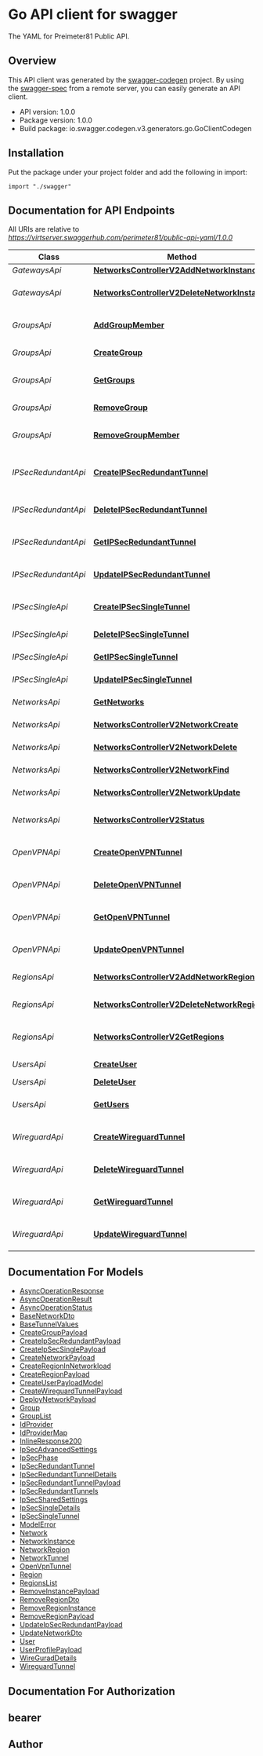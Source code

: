 # Go API client for swagger

The YAML for Preimeter81 Public API.

## Overview
This API client was generated by the [swagger-codegen](https://github.com/swagger-api/swagger-codegen) project.  By using the [swagger-spec](https://github.com/swagger-api/swagger-spec) from a remote server, you can easily generate an API client.

- API version: 1.0.0
- Package version: 1.0.0
- Build package: io.swagger.codegen.v3.generators.go.GoClientCodegen

## Installation
Put the package under your project folder and add the following in import:
```golang
import "./swagger"
```

## Documentation for API Endpoints

All URIs are relative to *https://virtserver.swaggerhub.com/perimeter81/public-api-yaml/1.0.0*

Class | Method | HTTP request | Description
------------ | ------------- | ------------- | -------------
*GatewaysApi* | [**NetworksControllerV2AddNetworkInstance**](docs/GatewaysApi.md#networkscontrollerv2addnetworkinstance) | **Post** /v2/networks/{networkId}/instances | Add gateway
*GatewaysApi* | [**NetworksControllerV2DeleteNetworkInstance**](docs/GatewaysApi.md#networkscontrollerv2deletenetworkinstance) | **Delete** /v2/networks/{networkId}/instances | Remove Gateways from Network
*GroupsApi* | [**AddGroupMember**](docs/GroupsApi.md#addgroupmember) | **Post** /v2/groups/{groupId}/member/{userId} | Add a member to a group.
*GroupsApi* | [**CreateGroup**](docs/GroupsApi.md#creategroup) | **Post** /v2/groups | Creates a new Group
*GroupsApi* | [**GetGroups**](docs/GroupsApi.md#getgroups) | **Get** /v2/groups | Returns paginated list of groups
*GroupsApi* | [**RemoveGroup**](docs/GroupsApi.md#removegroup) | **Delete** /v2/groups/{groupId} | Remove a group by ID
*GroupsApi* | [**RemoveGroupMember**](docs/GroupsApi.md#removegroupmember) | **Delete** /v2/groups/{groupId}/member/{userId} | Remove a member from a group.
*IPSecRedundantApi* | [**CreateIPSecRedundantTunnel**](docs/IPSecRedundantApi.md#createipsecredundanttunnel) | **Post** /networks/{networkId}/tunnels/ipsec/redundant | Create a new IPSec Redundant tunnel
*IPSecRedundantApi* | [**DeleteIPSecRedundantTunnel**](docs/IPSecRedundantApi.md#deleteipsecredundanttunnel) | **Delete** /networks/{networkId}/tunnels/ipsec/redundant/{tunnelId} | Delete IPSec Redundant tunnel
*IPSecRedundantApi* | [**GetIPSecRedundantTunnel**](docs/IPSecRedundantApi.md#getipsecredundanttunnel) | **Get** /networks/{networkId}/tunnels/ipsec/redundant/{tunnelId} | Get one IPSec Redundant tunnel
*IPSecRedundantApi* | [**UpdateIPSecRedundantTunnel**](docs/IPSecRedundantApi.md#updateipsecredundanttunnel) | **Put** /networks/{networkId}/tunnels/ipsec/redundant/{tunnelId} | Update IPSec Redundant Tunnel
*IPSecSingleApi* | [**CreateIPSecSingleTunnel**](docs/IPSecSingleApi.md#createipsecsingletunnel) | **Post** /networks/{networkId}/tunnels/ipsec/single | Create a new IPSec Single tunnel
*IPSecSingleApi* | [**DeleteIPSecSingleTunnel**](docs/IPSecSingleApi.md#deleteipsecsingletunnel) | **Delete** /networks/{networkId}/tunnels/ipsec/single/{tunnelId} | Delete IPSec Single tunnel
*IPSecSingleApi* | [**GetIPSecSingleTunnel**](docs/IPSecSingleApi.md#getipsecsingletunnel) | **Get** /networks/{networkId}/tunnels/ipsec/single/{tunnelId} | Get one IPSec Single tunnel
*IPSecSingleApi* | [**UpdateIPSecSingleTunnel**](docs/IPSecSingleApi.md#updateipsecsingletunnel) | **Put** /networks/{networkId}/tunnels/ipsec/single/{tunnelId} | Update IPSec Single Tunnel
*NetworksApi* | [**GetNetworks**](docs/NetworksApi.md#getnetworks) | **Get** /v2/networks | Get all Networks
*NetworksApi* | [**NetworksControllerV2NetworkCreate**](docs/NetworksApi.md#networkscontrollerv2networkcreate) | **Post** /v2/networks | Create network
*NetworksApi* | [**NetworksControllerV2NetworkDelete**](docs/NetworksApi.md#networkscontrollerv2networkdelete) | **Delete** /v2/networks/{networkId} | Delete network
*NetworksApi* | [**NetworksControllerV2NetworkFind**](docs/NetworksApi.md#networkscontrollerv2networkfind) | **Get** /v2/networks/{networkId} | Get network by Id
*NetworksApi* | [**NetworksControllerV2NetworkUpdate**](docs/NetworksApi.md#networkscontrollerv2networkupdate) | **Put** /v2/networks/{networkId} | Update network
*NetworksApi* | [**NetworksControllerV2Status**](docs/NetworksApi.md#networkscontrollerv2status) | **Get** /v2/networks/status/{statusId} | Get status of asynchronous operations.
*OpenVPNApi* | [**CreateOpenVPNTunnel**](docs/OpenVPNApi.md#createopenvpntunnel) | **Post** /networks/{networkId}/tunnels/openvpn | Create a new OpenVPN tunnel
*OpenVPNApi* | [**DeleteOpenVPNTunnel**](docs/OpenVPNApi.md#deleteopenvpntunnel) | **Delete** /networks/{networkId}/tunnels/openvpn/{tunnelId} | Delete OpenVPN tunnel
*OpenVPNApi* | [**GetOpenVPNTunnel**](docs/OpenVPNApi.md#getopenvpntunnel) | **Get** /networks/{networkId}/tunnels/openvpn/{tunnelId} | Get one openVPN tunnel
*OpenVPNApi* | [**UpdateOpenVPNTunnel**](docs/OpenVPNApi.md#updateopenvpntunnel) | **Put** /networks/{networkId}/tunnels/openvpn/{tunnelId} | Update openVPN Tunnel
*RegionsApi* | [**NetworksControllerV2AddNetworkRegion**](docs/RegionsApi.md#networkscontrollerv2addnetworkregion) | **Put** /v2/networks/{networkId}/regions | Add regions to a network
*RegionsApi* | [**NetworksControllerV2DeleteNetworkRegion**](docs/RegionsApi.md#networkscontrollerv2deletenetworkregion) | **Delete** /v2/networks/{networkId}/regions | Remove regions from network
*RegionsApi* | [**NetworksControllerV2GetRegions**](docs/RegionsApi.md#networkscontrollerv2getregions) | **Get** /v2/regions | List of available regions
*UsersApi* | [**CreateUser**](docs/UsersApi.md#createuser) | **Post** /v2/users | Creates a new user
*UsersApi* | [**DeleteUser**](docs/UsersApi.md#deleteuser) | **Delete** /v2/users/{userId} | Remove User
*UsersApi* | [**GetUsers**](docs/UsersApi.md#getusers) | **Get** /v2/users | Returns paginated list of users
*WireguardApi* | [**CreateWireguardTunnel**](docs/WireguardApi.md#createwireguardtunnel) | **Post** /networks/{networkId}/tunnels/wireguard | Create a new Wireguard tunnel
*WireguardApi* | [**DeleteWireguardTunnel**](docs/WireguardApi.md#deletewireguardtunnel) | **Delete** /networks/{networkId}/tunnels/wireguard/{tunnelId} | Delete Wireguard tunnel
*WireguardApi* | [**GetWireguardTunnel**](docs/WireguardApi.md#getwireguardtunnel) | **Get** /networks/{networkId}/tunnels/wireguard/{tunnelId} | Get a Wireguard tunnel
*WireguardApi* | [**UpdateWireguardTunnel**](docs/WireguardApi.md#updatewireguardtunnel) | **Put** /networks/{networkId}/tunnels/wireguard/{tunnelId} | Update a Wireguard tunnel

## Documentation For Models

 - [AsyncOperationResponse](docs/AsyncOperationResponse.md)
 - [AsyncOperationResult](docs/AsyncOperationResult.md)
 - [AsyncOperationStatus](docs/AsyncOperationStatus.md)
 - [BaseNetworkDto](docs/BaseNetworkDto.md)
 - [BaseTunnelValues](docs/BaseTunnelValues.md)
 - [CreateGroupPayload](docs/CreateGroupPayload.md)
 - [CreateIpSecRedundantPayload](docs/CreateIpSecRedundantPayload.md)
 - [CreateIpSecSinglePayload](docs/CreateIpSecSinglePayload.md)
 - [CreateNetworkPayload](docs/CreateNetworkPayload.md)
 - [CreateRegionInNetworkload](docs/CreateRegionInNetworkload.md)
 - [CreateRegionPayload](docs/CreateRegionPayload.md)
 - [CreateUserPayloadModel](docs/CreateUserPayloadModel.md)
 - [CreateWireguardTunnelPayload](docs/CreateWireguardTunnelPayload.md)
 - [DeployNetworkPayload](docs/DeployNetworkPayload.md)
 - [Group](docs/Group.md)
 - [GroupList](docs/GroupList.md)
 - [IdProvider](docs/IdProvider.md)
 - [IdProviderMap](docs/IdProviderMap.md)
 - [InlineResponse200](docs/InlineResponse200.md)
 - [IpSecAdvancedSettings](docs/IpSecAdvancedSettings.md)
 - [IpSecPhase](docs/IpSecPhase.md)
 - [IpSecRedundantTunnel](docs/IpSecRedundantTunnel.md)
 - [IpSecRedundantTunnelDetails](docs/IpSecRedundantTunnelDetails.md)
 - [IpSecRedundantTunnelPayload](docs/IpSecRedundantTunnelPayload.md)
 - [IpSecRedundantTunnels](docs/IpSecRedundantTunnels.md)
 - [IpSecSharedSettings](docs/IpSecSharedSettings.md)
 - [IpSecSingleDetails](docs/IpSecSingleDetails.md)
 - [IpSecSingleTunnel](docs/IpSecSingleTunnel.md)
 - [ModelError](docs/ModelError.md)
 - [Network](docs/Network.md)
 - [NetworkInstance](docs/NetworkInstance.md)
 - [NetworkRegion](docs/NetworkRegion.md)
 - [NetworkTunnel](docs/NetworkTunnel.md)
 - [OpenVpnTunnel](docs/OpenVpnTunnel.md)
 - [Region](docs/Region.md)
 - [RegionsList](docs/RegionsList.md)
 - [RemoveInstancePayload](docs/RemoveInstancePayload.md)
 - [RemoveRegionDto](docs/RemoveRegionDto.md)
 - [RemoveRegionInstance](docs/RemoveRegionInstance.md)
 - [RemoveRegionPayload](docs/RemoveRegionPayload.md)
 - [UpdateIpSecRedundantPayload](docs/UpdateIpSecRedundantPayload.md)
 - [UpdateNetworkDto](docs/UpdateNetworkDto.md)
 - [User](docs/User.md)
 - [UserProfilePayload](docs/UserProfilePayload.md)
 - [WireGuradDetails](docs/WireGuradDetails.md)
 - [WireguardTunnel](docs/WireguardTunnel.md)

## Documentation For Authorization

## bearer

## Author


